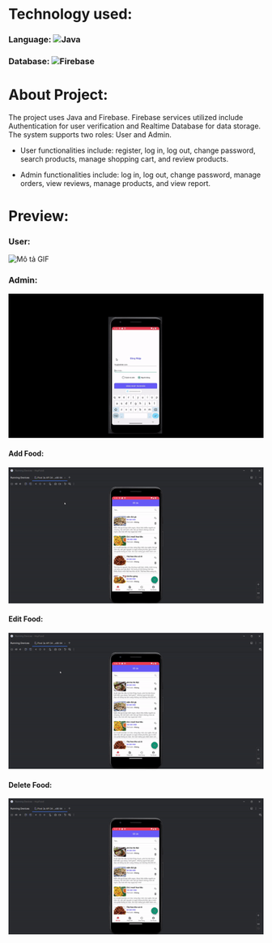 # Technology used:
### Language: ![Java](https://img.shields.io/badge/java-%23ED8B00.svg?style=for-the-badge&logo=openjdk&logoColor=white)
### Database: ![Firebase](https://img.shields.io/badge/firebase-a08021?style=for-the-badge&logo=firebase&logoColor=ffcd34) 

# About Project:
The project uses Java and Firebase. Firebase services utilized include Authentication for user verification and Realtime Database for data storage.</br>
The system supports two roles: User and Admin.</br>

- User functionalities include: register, log in, log out, change password, search products, manage shopping cart, and review products.</br>

- Admin functionalities include: log in, log out, change password, manage orders, view reviews, manage products, and view report.

# Preview: 
### User:</br>
![Mô tả GIF](demo/usergift.gif)

### Admin:</br>
![Mô tả GIF](demo/admin.gif)

#### Add Food:</br>
![Mô tả GIF](demo/add.gif)

#### Edit Food:</br>
![Mô tả GIF](demo/edit.gif)

#### Delete Food:</br>
![Mô tả GIF](demo/delete.gif)



